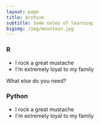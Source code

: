 ```yaml
---
layout: page
title: Archive
subtitle: Some notes of learning
bigimg: /img/mountain.jpg
---
```


### R

- I rock a great mustache
- I'm extremely loyal to my family

What else do you need?

### Python

- I rock a great mustache
- I'm extremely loyal to my family